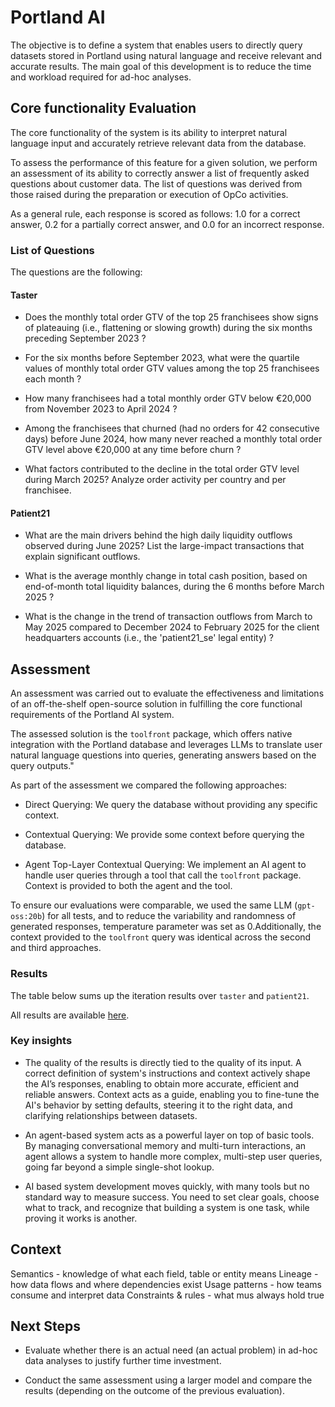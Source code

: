 # Portland AI

The objective is to define a system that enables users to directly query datasets stored in Portland using natural language and receive relevant and accurate results. The main goal of this development is to reduce the time and workload required for ad-hoc analyses.

## Core functionality Evaluation

The core functionality of the system is its ability to interpret natural language input and accurately retrieve relevant data from the database.

To assess the performance of this feature for a given solution, we perform an assessment of its ability to correctly answer a list of frequently asked questions about customer data. The list of questions was derived from those raised during the preparation or execution of OpCo activities.

As a general rule, each response is scored as follows: 1.0 for a correct answer, 0.2 for a partially correct answer, and 0.0 for an incorrect response.

### List of Questions

The questions are the following:

#### Taster

- Does the monthly total order GTV of the top 25 franchisees show signs of plateauing (i.e., flattening or slowing growth) during the six months preceding September 2023 ?

- For the six months before September 2023, what were the quartile values of monthly total order GTV values among the top 25 franchisees each month ?

- How many franchisees had a total monthly order GTV below €20,000 from November 2023 to April 2024 ?

- Among the franchisees that churned (had no orders for 42 consecutive days) before June 2024, how many never reached a monthly total order GTV level above €20,000 at any time before churn ?

- What factors contributed to the decline in the total order GTV level during March 2025? Analyze order activity per country and per franchisee.

#### Patient21

- What are the main drivers behind the high daily liquidity outflows observed during June 2025? List the large-impact transactions that explain significant outflows.

- What is the average monthly change in total cash position, based on end-of-month total liquidity balances, during the 6 months before March 2025 ?

- What is the change in the trend of transaction outflows from March to May 2025 compared to December 2024 to February 2025 for the client headquarters accounts (i.e., the 'patient21_se' legal entity) ?

## Assessment

An assessment was carried out to evaluate the effectiveness and limitations of an off-the-shelf open-source solution in fulfilling the core functional requirements of the Portland AI system.

The assessed solution is the `toolfront` package, which offers native integration with the Portland database and leverages LLMs to translate user natural language questions into queries, generating answers based on the query outputs."

As part of the assessment we compared the following approaches:

- Direct Querying: We query the database without providing any specific context.

- Contextual Querying: We provide some context before querying the database.

- Agent Top-Layer Contextual Querying: We implement an AI agent to handle user queries through a tool that call the `toolfront` package. Context is provided to both the agent and the tool.

To ensure our evaluations were comparable, we used the same LLM (`gpt-oss:20b`) for all tests, and to reduce the variability and randomness of generated responses, temperature parameter was set as 0.Additionally, the context provided to the `toolfront` query was identical across the second and third approaches.

### Results

The table below sums up the iteration results over `taster` and `patient21`.

All results are available [here](/Users/juan-camilo.bustospelaez/projects-perso/portland-analyst/src/portland_ai/evaluation/20250919/assessment_results.md).

### Key insights

- The quality of the results is directly tied to the quality of its input. A correct definition of system's instructions and context actively shape the AI’s responses, enabling to obtain more accurate, efficient and reliable answers. Context acts as a guide, enabling you to fine-tune the AI's behavior by setting defaults, steering it to the right data, and clarifying relationships between datasets.

- An agent-based system acts as a powerful layer on top of basic tools. By managing conversational memory and multi-turn interactions, an agent allows a system to handle more complex, multi-step user queries, going far beyond a simple single-shot lookup.

- AI based system development moves quickly, with many tools but no standard way to measure success. You need to set clear goals, choose what to track, and recognize that building a system is one task, while proving it works is another.

## Context

Semantics - knowledge of what each field, table or entity means
Lineage - how data flows and where dependencies exist
Usage patterns - how teams consume and interpret data
Constraints & rules - what mus always hold true

## Next Steps

- Evaluate whether there is an actual need (an actual problem) in ad-hoc data analyses to justify further time investment.

- Conduct the same assessment using a larger model and compare the results (depending on the outcome of the previous evaluation).
